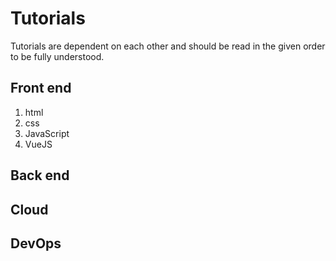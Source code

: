# Tutorials

Tutorials are dependent on each other and should be read in the given order to
be fully understood.

## Front end

1) html
2) css
3) JavaScript
4) VueJS

## Back end

## Cloud

## DevOps